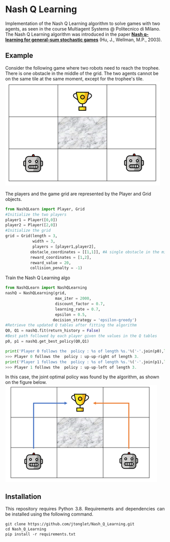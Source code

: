 # Nash Q Learning 

Implementation of the Nash Q Learning  algorithm to solve games with two agents, as seen in the course Multiagent Systems @ Politecnico di Milano. 
The Nash Q Learning algorithm was introduced in the paper [**Nash q-learning for general-sum stochastic games**](https://dl.acm.org/doi/10.5555/945365.964288) (Hu, J., Wellman, M.P., 2003).



## Example

Consider the following game where two robots need to reach the trophee. There is one obstacle in the middle of the grid. The two agents cannot be on the same tile at the same moment, except for the trophee's tile.
![](img/img1.PNG)


The players and the game grid are represented by the Player and Grid objects. 

```python
from NashQLearn import Player, Grid
#Initialize the two players
player1 = Player([0,0])
player2 = Player([2,0])
#Initialize the grid
grid = Grid(length = 3,
            width = 3,
            players = [player1,player2],
           obstacle_coordinates = [[1,1]], #A single obstacle in the middle of the grid
           reward_coordinates = [1,2],
           reward_value = 20,
           collision_penalty = -1)
```

Train the Nash Q Learning algo 

```python
from NashQLearn import NashQLearning
nashQ = NashQLearning(grid, 
                      max_iter = 2000,
                      discount_factor = 0.7,
                      learning_rate = 0.7,
                      epsilon = 0.5,
                     decision_strategy = 'epsilon-greedy')
#Retrieve the updated Q tables after fitting the algorithm
Q0, Q1 = nashQ.fit(return_history = False)
#Best path followed by each player given the values in the Q tables
p0, p1 = nashQ.get_best_policy(Q0,Q1)
```


```python
print('Player 0 follows the  policy : %s of length %s.'%('-'.join(p0),len(p0)))
>>> Player 0 follows the  policy : up-up-right of length 3.
print('Player 1 follows the  policy : %s of length %s.'%('-'.join(p1),len(p1)))
>>> Player 1 follows the  policy : up-up-left of length 3.
```
In this case, the joint optimal policy was found by the algorithm, as shown on the figure below.
![](img/img2.PNG)


## Installation

<p align="justify">
This repository requires Python 3.8. Requirements and dependencies can be installed using the following command.
  
 ```
 git clone https://github.com/jtonglet/Nash_Q_Learning.git
 cd Nash_Q_Learning
 pip install -r requirements.txt
 ```
  </p>
  



